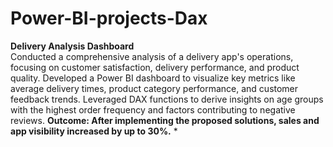 # Power-BI-projects-Dax
**Delivery Analysis Dashboard**			
	Conducted a comprehensive analysis of a delivery app's operations, focusing on customer satisfaction, delivery performance, and product quality.
	Developed a Power BI dashboard to visualize key metrics like average delivery times, product category performance, and customer feedback trends.
	Leveraged DAX functions to derive insights on age groups with the highest order frequency and factors contributing to negative reviews.
**Outcome: After implementing the proposed solutions, sales and app visibility increased by up to 30%.**
*
